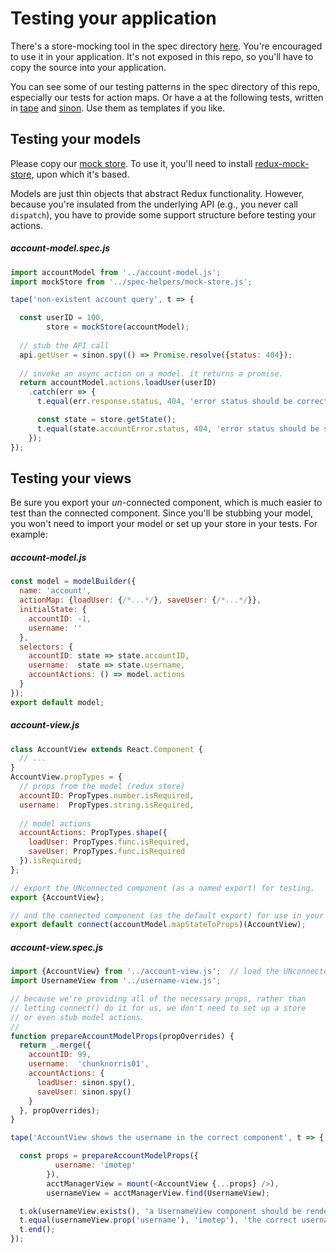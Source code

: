 # Testing your application

There's a store-mocking tool in the spec directory
[here](../spec/support/mock-store.js). You're encouraged to use it
in your application. It's not exposed in this repo, so
you'll have to copy the source into your application. 

You can see some of our testing patterns in the
spec directory of this repo, especially our tests for
action maps. Or have a at the following tests,
written in [tape](https://github.com/substack/tape)
and [sinon](http://sinonjs.org/). Use them as templates if you like.

## Testing your models

Please copy our [mock store](../spec/support/mock-store.js).
To use it, you'll need to install
[redux-mock-store](https://github.com/arnaudbenard/redux-mock-store),
upon which it's based.

Models are just thin objects that abstract Redux functionality. However, because you're
insulated from the underlying API (e.g., you never call `dispatch`),
you have to provide some support structure before testing your actions.


##### account-model.spec.js
```js
import accountModel from '../account-model.js';
import mockStore from '../spec-helpers/mock-store.js';

tape('non-existent account query', t => {

  const userID = 100,
        store = mockStore(accountModel);
        
  // stub the API call
  api.getUser = sinon.spy(() => Promise.resolve({status: 404});    
       
  // invoke an async action on a model. it returns a promise.
  return accountModel.actions.loadUser(userID)
    .catch(err => {
      t.equal(err.response.status, 404, 'error status should be correct');

      const state = store.getState();
      t.equal(state.accountError.status, 404, 'error status should be stored in the store');
    });
});
```

## Testing your views

Be sure you export your *un*-connected component, which is much easier to test than
the connected component. Since you'll be stubbing your model, you won't need to
import your model or set up your store in your tests. For example:

##### account-model.js
```js
const model = modelBuilder({
  name: 'account',
  actionMap: {loadUser: {/*...*/}, saveUser: {/*...*/}},
  initialState: {
    accountID: -1,
    username: ''
  },
  selectors: {
    accountID: state => state.accountID,
    username:  state => state.username,
    accountActions: () => model.actions
  }
});
export default model;
```

##### account-view.js
```js
class AccountView extends React.Component {
  // ...
}
AccountView.propTypes = {
  // props from the model (redux store)
  accountID: PropTypes.number.isRequired,
  username:  PropTypes.string.isRequired,
  
  // model actions
  accountActions: PropTypes.shape({
    loadUser: PropTypes.func.isRequired,
    saveUser: PropTypes.func.isRequired
  }).isRequired;
};

// export the UNconnected component (as a named export) for testing.
export {AccountView};

// and the connected component (as the default export) for use in your app
export default connect(accountModel.mapStateToProps)(AccountView);
```

##### account-view.spec.js
```js
import {AccountView} from '../account-view.js';  // load the UNconnected component
import UsernameView from '../username-view.js';

// because we're providing all of the necessary props, rather than
// letting connect() do it for us, we don't need to set up a store
// or even stub model actions.
//
function prepareAccountModelProps(propOverrides) {
  return _.merge({
    accountID: 99,
    username:  'chunknorris01',
    accountActions: {
      loadUser: sinon.spy(),
      saveUser: sinon.spy()
    }
  }, propOverrides);
}

tape('AccountView shows the username in the correct component', t => {

  const props = prepareAccountModelProps({
          username: 'imotep'
        }),
        acctManagerView = mount(<AccountView {...props} />),
        usernameView = acctManagerView.find(UsernameView);

  t.ok(usernameView.exists(), 'a UsernameView component should be rendered');
  t.equal(usernameView.prop('username'), 'imotep'), 'the correct username should be passed as a prop');
  t.end();
});


```